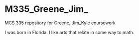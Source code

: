 # M335_Greene_Jim_
MCS 335 repository for Greene, Jim_Kyle coursework

I was born in Florida. I like arts that relate in some way to math.